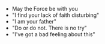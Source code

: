 - May the Force be with you
- "I find your lack of faith disturbing"
- "I am your father"
- "Do or do not. There is no try"
- "I've got a bad feeling about this"
